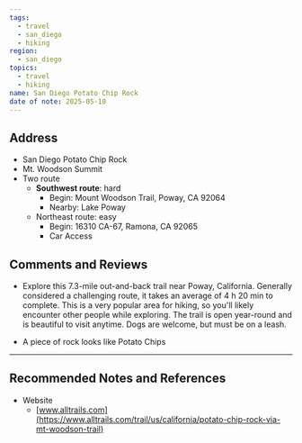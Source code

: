 ```yaml
---
tags:
  - travel
  - san_diego
  - hiking
region:
  - san_diego
topics:
  - travel
  - hiking
name: San Diego Potato Chip Rock
date of note: 2025-05-10
---
```


## Address

- San Diego Potato Chip Rock
- Mt. Woodson Summit
- Two route
	- **Southwest route**: hard
		- Begin: Mount Woodson Trail, Poway, CA 92064
		- Nearby: Lake Poway
	- Northeast route: easy
		- Begin: 16310 CA-67, Ramona, CA 92065
		- Car Access

## Comments and Reviews

- Explore this 7.3-mile out-and-back trail near Poway, California. Generally considered a challenging route, it takes an average of 4 h 20 min to complete. This is a very popular area for hiking, so you'll likely encounter other people while exploring. The trail is open year-round and is beautiful to visit anytime. Dogs are welcome, but must be on a leash.

- A piece of rock looks like Potato Chips




-----------
##  Recommended Notes and References

- Website
	- [www.alltrails.com](https://www.alltrails.com/trail/us/california/potato-chip-rock-via-mt-woodson-trail)